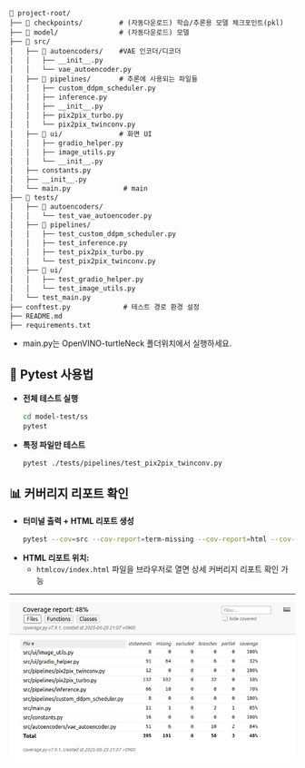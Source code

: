```
📁 project-root/
├── 📁 checkpoints/         # (자동다운로드) 학습/추론용 모델 체크포인트(pkl)
├── 📁 model/               # (자동다운로드) 모델
├── 📁 src/
│   ├── 📁 autoencoders/    #VAE 인코더/디코더
│   │   ├── __init__.py
│   │   └── vae_autoencoder.py
│   ├── 📁 pipelines/       # 추론에 사용되는 파일들
│   │   ├── custom_ddpm_scheduler.py    
│   │   ├── inference.py  
│   │   ├── __init__.py
│   │   ├── pix2pix_turbo.py
│   │   └── pix2pix_twinconv.py
│   ├── 📁 ui/              # 화면 UI
│   │   ├── gradio_helper.py
│   │   ├── image_utils.py
│   │   └── __init__.py
│   ├── constants.py
│   ├── __init__.py
│   └── main.py             # main
├── 📁 tests/  
│   ├── 📁 autoencoders/
│   │   └── test_vae_autoencoder.py
│   ├── 📁 pipelines/
│   │   ├── test_custom_ddpm_scheduler.py
│   │   ├── test_inference.py
│   │   ├── test_pix2pix_turbo.py
│   │   └── test_pix2pix_twinconv.py
│   ├── 📁 ui/
│   │   ├── test_gradio_helper.py
│   │   └── test_image_utils.py
│   └── test_main.py
├── conftest.py             # 테스트 경로 환경 설정
├── README.md
├── requirements.txt
```

- main.py는 OpenVINO-turtleNeck 폴더위치에서 실행하세요.

## 🧪 Pytest 사용법

- **전체 테스트 실행**
  ```bash
  cd model-test/ss
  pytest
  ```
- **특정 파일만 테스트**
  ```bash
  pytest ./tests/pipelines/test_pix2pix_twinconv.py
  ```

## 📊 커버리지 리포트 확인

- **터미널 출력 + HTML 리포트 생성**
  ```bash
  pytest --cov=src --cov-report=term-missing --cov-report=html --cov-branch --cov-config=.coveragerc
  ```
- **HTML 리포트 위치:**
  - `htmlcov/index.html` 파일을 브라우저로 열면 상세 커버리지 리포트 확인 가능

---

![커버리지 예시](coverage.png)

